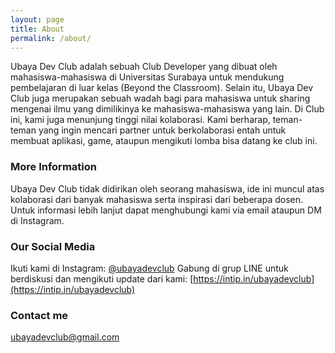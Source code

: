 ```yaml
---
layout: page
title: About
permalink: /about/
---
```


Ubaya Dev Club adalah sebuah Club Developer yang dibuat oleh mahasiswa-mahasiswa di Universitas Surabaya untuk mendukung pembelajaran di luar kelas (Beyond the Classroom). Selain itu, Ubaya Dev Club juga merupakan sebuah wadah bagi para mahasiswa untuk sharing mengenai ilmu yang dimilikinya ke mahasiswa-mahasiswa yang lain. Di Club ini, kami juga menunjung tinggi nilai kolaborasi. Kami berharap, teman-teman yang ingin mencari partner untuk berkolaborasi entah untuk membuat aplikasi, game, ataupun mengikuti lomba bisa datang ke club ini.

### More Information

Ubaya Dev Club tidak didirikan oleh seorang mahasiswa, ide ini muncul atas kolaborasi dari banyak mahasiswa serta inspirasi dari beberapa dosen. Untuk informasi lebih lanjut dapat menghubungi kami via email ataupun DM di Instagram.

### Our Social Media

Ikuti kami di Instagram: [@ubayadevclub](https://instagram.com/surabayadev)
Gabung di grup LINE untuk berdiskusi dan mengikuti update dari kami: [https://intip.in/ubayadevclub](https://intip.in/ubayadevclub)

### Contact me

[ubayadevclub@gmail.com](mailto:ubayadevclub@gmail.com)

